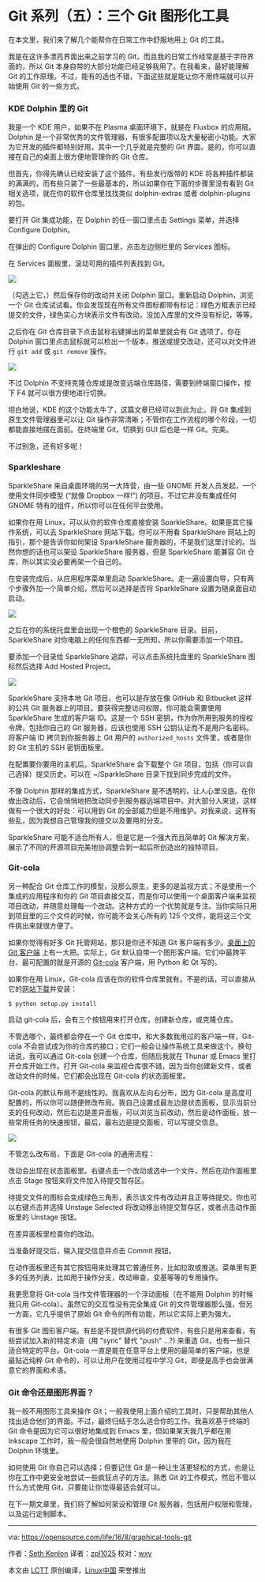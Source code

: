 Git 系列（五）：三个 Git 图形化工具
=============================

在本文里，我们来了解几个能帮你在日常工作中舒服地用上 Git 的工具。

我是在这许多漂亮界面出来之前学习的 Git，而且我的日常工作经常是基于字符界面的，所以 Git 本身自带的大部分功能已经足够我用了。在我看来，最好能理解 Git 的工作原理。不过，能有的选也不错，下面这些就是能让你不用终端就可以开始使用 Git 的一些方式。

### KDE Dolphin 里的 Git

我是一个 KDE 用户，如果不在 Plasma 桌面环境下，就是在 Fluxbox 的应用层。Dolphin 是一个非常优秀的文件管理器，有很多配置项以及大量秘密小功能。大家为它开发的插件都特别好用，其中一个几乎就是完整的 Git 界面。是的，你可以直接在自己的桌面上很方便地管理你的 Git 仓库。

但首先，你得先确认已经安装了这个插件。有些发行版带的 KDE 将各种插件都装的满满的，而有些只装了一些最基本的，所以如果你在下面的步骤里没有看到 Git 相关选项，就在你的软件仓库里找找类似 dolphin-extras 或者 dolphin-plugins 的包。

要打开 Git 集成功能，在 Dolphin 的任一窗口里点击 Settings 菜单，并选择 Configure Dolphin。

在弹出的 Configure Dolphin 窗口里，点击左边侧栏里的 Services 图标。

在 Services 面板里，滚动可用的插件列表找到 Git。

![](https://opensource.com/sites/default/files/4_dolphinconfig.jpg)

（勾选上它，）然后保存你的改动并关闭 Dolphin 窗口。重新启动 Dolphin，浏览一个 Git 仓库试试看。你会发现现在所有文件图标都带有标记：绿色方框表示已经提交的文件，绿色实心方块表示文件有改动，没加入库里的文件没有标记，等等。

之后你在 Git 仓库目录下点击鼠标右键弹出的菜单里就会有 Git 选项了。你在 Dolphin 窗口里点击鼠标就可以检出一个版本，推送或提交改动，还可以对文件进行 `git add` 或 `git remove` 操作。

![](https://opensource.com/sites/default/files/4_dolphingit.jpg)

不过 Dolphin 不支持克隆仓库或是改变远端仓库路径，需要到终端窗口操作，按下 F4 就可以很方便地进行切换。

坦白地说，KDE 的这个功能太牛了，这篇文章已经可以到此为止。将 Git 集成到原生文件管理器里可以让 Git 操作非常清晰；不管你在工作流程的哪个阶段，一切都能直接地摆在面前。在终端里 Git，切换到 GUI 后也是一样 Git。完美。

不过别急，还有好多呢！

### Sparkleshare

SparkleShare 来自桌面环境的另一大阵营，由一些 GNOME 开发人员发起，一个使用文件同步模型 (“就像 Dropbox 一样!”) 的项目。不过它并没有集成任何 GNOME 特有的组件，所以你可以在任何平台使用。

如果你在用 Linux，可以从你的软件仓库直接安装 SparkleShare。如果是其它操作系统，可以去 SparkleShare 网站下载。你可以不用看 SparkleShare 网站上的指引，那个是告诉你如何架设 SparkleShare 服务器的，不是我们这里讨论的。当然你想的话也可以架设 SparkleShare 服务器，但是 SparkleShare 能兼容 Git 仓库，所以其实没必要再架一个自己的。

在安装完成后，从应用程序菜单里启动 SparkleShare。走一遍设置向导，只有两个步骤外加一个简单介绍，然后可以选择是否将 SparkleShare 设置为随桌面自动启动。

![](https://opensource.com/sites/default/files/4_sparklesetup.jpg)

之后在你的系统托盘里会出现一个橙色的 SparkleShare 目录。目前，SparkleShare 对你电脑上的任何东西都一无所知，所以你需要添加一个项目。

要添加一个目录给 SparkleShare 追踪，可以点击系统托盘里的 SparkleShare 图标然后选择 Add Hosted Project。

![](https://opensource.com/sites/default/files/4_sparklehost.jpg)

SparkleShare 支持本地 Git 项目，也可以是存放在像 GitHub 和 Bitbucket 这样的公共 Git 服务器上的项目。要获得完整访问权限，你可能会需要使用 SparkleShare 生成的客户端 ID。这是一个 SSH 密钥，作为你所用到服务的授权令牌，包括你自己的 Git 服务器，应该也使用 SSH 公钥认证而不是用户名密码。将客户端 ID 拷贝到你服务器上 Git 用户的 `authorized_hosts` 文件里，或者是你的 Git 主机的 SSH 密钥面板里。

在配置要你要用的主机后，SparkleShare 会下载整个 Git 项目，包括（你可以自己选择）提交历史。可以在 ~/SparkleShare 目录下找到同步完成的文件。

不像 Dolphin 那样的集成方式，SparkleShare 是不透明的，让人心里没底。在你做出改动后，它会悄悄地把改动同步到服务器远端项目中。对大部分人来说，这样做有一个很大的好处：可以用到 Git 的全部威力但是不用维护。对我来说，这样有些乱，因为我想自己管理我的提交以及要用的分支。

SparkleShare 可能不适合所有人，但是它是一个强大而且简单的 Git 解决方案，展示了不同的开源项目完美地协调整合到一起后所创造出的独特项目。

### Git-cola

另一种配合 Git 仓库工作的模型，没那么原生，更多的是监视方式；不是使用一个集成的应用程序和你的 Git 项目直接交互，而是你可以使用一个桌面客户端来监视项目改动，并随意处理每一个改动。这种方式的一个优势就是专注。当你实际只用到项目里的三个文件的时候，你可能不会关心所有的 125 个文件，能将这三个文件挑出来就很方便了。

如果你觉得有好多 Git 托管网站，那只是你还不知道 Git 客户端有多少。[桌面上的 Git 客户端][1] 上有一大把。实际上，Git 默认自带一个图形客户端。它们中最跨平台、最可配置的就是开源的 [Git-cola][2] 客户端，用 Python 和 Qt 写的。

如果你在用 Linux，Git-cola 应该在你的软件仓库里就有。不是的话，可以直接从它的[网站下载][2]并安装：

```
$ python setup.py install
```

启动 git-cola 后，会有三个按钮用来打开仓库，创建新仓库，或克隆仓库。

不管选哪个，最终都会停在一个 Git 仓库中。和大多数我用过的客户端一样，Git-cola 不会尝试成为你的仓库的接口；它们一般会让操作系统工具来做这个。换句话说，我可以通过 Git-cola 创建一个仓库，但随后我就在 Thunar 或 Emacs 里打开仓库开始工作。打开 Git-cola 来监视仓库很不错，因为当你创建新文件，或者改动文件的时候，它们都会出现在 Git-cola 的状态面板里。

Git-cola 的默认布局不是线性的。我喜欢从左向右分布，因为 Git-cola 是高度可配置的，所以你可以随便修改布局。我自己设置成最左边是状态面板，显示当前分支的任何改动，然后右边是差异面板，可以浏览当前改动，然后是动作面板，放一些常用任务的快速按钮，最后，最右边是提交面板，可以写提交信息。

![](https://opensource.com/sites/default/files/4_gitcola.jpg)

不管怎么改布局，下面是 Git-cola 的通用流程：

改动会出现在状态面板里。右键点击一个改动或选中一个文件，然后在动作面板里点击 Stage 按钮来将文件加入待提交暂存区。

待提交文件的图标会变成绿色三角形，表示该文件有改动并且正等待提交。你也可以右键点击并选择 Unstage Selected 将改动移出待提交暂存区，或者点击动作面板里的 Unstage 按钮。

在差异面板里检查你的改动。

当准备好提交后，输入提交信息并点击 Commit 按钮。

在动作面板里还有其它按钮用来处理其它普通任务，比如拉取或推送。菜单里有更多的任务列表，比如用于操作分支，改动审查，变基等等的专用操作。

我更愿意将 Git-cola 当作文件管理器的一个浮动面板（在不能用 Dolphin 的时候我只用 Git-cola）。虽然它的交互性没有完全集成 Git 的文件管理器那么强，但另一方面，它几乎提供了原始 Git 命令的所有功能，所以它实际上更为强大。

有很多 Git 图形客户端。有些是不提供源代码的付费软件，有些只是用来查看，有些尝试加入新的特定术语（用 "sync" 替代 "push" ...?) 来重造 Git，也有一些只适合特定的平台。Git-cola 一直是能在任意平台上使用的最简单的客户端，也是最贴近纯粹 Git 命令的，可以让用户在使用过程中学习 Git，即便是高手也会很满意它的界面和术语。

### Git 命令还是图形界面？

我一般不用图形工具来操作 Git；一般我使用上面介绍的工具时，只是帮助其他人找出适合他们的界面。不过，最终归结于怎么适合你的工作。我喜欢基于终端的 Git 命令是因为它可以很好地集成到 Emacs 里，但如果某天我几乎都在用 Inkscape 工作时，我一般会很自然地使用 Dolphin 里带的 Git，因为我在 Dolphin 环境里。

如何使用 Git 你自己可以选择；但要记住 Git 是一种让生活更轻松的方式，也是让你在工作中更安全地尝试一些疯狂点子的方法。熟悉 Git 的工作模式，然后不管以什么方式使用 Git，只要能让你觉得最适合就可以。

在下一期文章里，我们将了解如何架设和管理 Git 服务器，包括用户权限和管理，以及运行定制脚本。


--------------------------------------------------------------------------------

via: https://opensource.com/life/16/8/graphical-tools-git

作者：[Seth Kenlon][a]
译者：[zpl1025](https://github.com/zpl1025)
校对：[wxy](https://github.com/wxy)

本文由 [LCTT](https://github.com/LCTT/TranslateProject) 原创编译，[Linux中国](https://linux.cn/) 荣誉推出

[a]: https://opensource.com/users/seth
[1]: https://git-scm.com/downloads/guis
[2]: https://git-cola.github.io/
